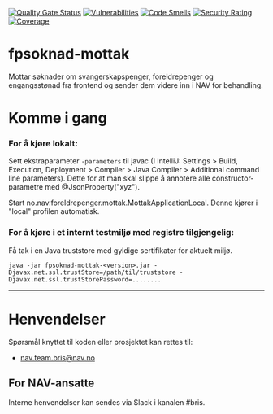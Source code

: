 [![Quality Gate Status](https://sonarcloud.io/api/project_badges/measure?project=navikt_fpsoknad-mottak&metric=alert_status)](https://sonarcloud.io/dashboard?id=navikt_fpsoknad-mottak)
[![Vulnerabilities](https://sonarcloud.io/api/project_badges/measure?project=navikt_fpsoknad-mottak&metric=vulnerabilities)](https://sonarcloud.io/dashboard?id=navikt_fpsoknad-mottak)
[![Code Smells](https://sonarcloud.io/api/project_badges/measure?project=navikt_fpsoknad-mottak&metric=code_smells)](https://sonarcloud.io/dashboard?id=navikt_fpsoknad-mottak)
[![Security Rating](https://sonarcloud.io/api/project_badges/measure?project=navikt_fpsoknad-mottak&metric=security_rating)](https://sonarcloud.io/dashboard?id=navikt_fpsoknad-mottak)
[![Coverage](https://sonarcloud.io/api/project_badges/measure?project=navikt_fpsoknad-mottak&metric=coverage)](https://sonarcloud.io/dashboard?id=navikt_fpsoknad-mottak)





fpsoknad-mottak
================

Mottar søknader om svangerskapspenger, foreldrepenger og engangsstønad fra frontend og sender dem videre inn i NAV for behandling.

# Komme i gang

### For å kjøre lokalt:

Sett ekstraparameter `-parameters` til javac (I IntelliJ: Settings > Build, Execution, Deployment > Compiler > Java Compiler > Additional command line parameters).
Dette for at man skal slippe å annotere alle constructor-parametre med @JsonProperty("xyz").

Start no.nav.foreldrepenger.mottak.MottakApplicationLocal. Denne kjører i "local" profilen automatisk. 

### For å kjøre i et internt testmiljø med registre tilgjengelig: 
 
Få tak i en Java truststore med gyldige sertifikater for aktuelt miljø.

`java -jar fpsoknad-mottak-<version>.jar -Djavax.net.ssl.trustStore=/path/til/truststore -Djavax.net.ssl.trustStorePassword=........`

---

# Henvendelser

Spørsmål knyttet til koden eller prosjektet kan rettes til:

* nav.team.bris@nav.no

## For NAV-ansatte

Interne henvendelser kan sendes via Slack i kanalen #bris.

